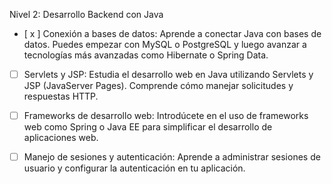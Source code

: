 Nivel 2: Desarrollo Backend con Java

- [ x ] Conexión a bases de datos: Aprende a conectar Java con bases de datos. Puedes empezar con MySQL o PostgreSQL y luego avanzar a tecnologías más avanzadas como Hibernate o Spring Data.

- [ ] Servlets y JSP: Estudia el desarrollo web en Java utilizando Servlets y JSP (JavaServer Pages). Comprende cómo manejar solicitudes y respuestas HTTP.

- [ ] Frameworks de desarrollo web: Introdúcete en el uso de frameworks web como Spring o Java EE para simplificar el desarrollo de aplicaciones web.

- [ ] Manejo de sesiones y autenticación: Aprende a administrar sesiones de usuario y configurar la autenticación en tu aplicación.
